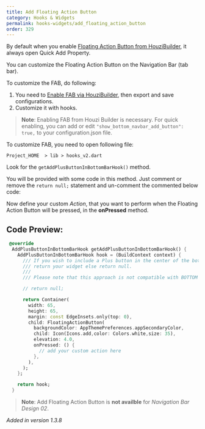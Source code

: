 ```yaml
---
title: Add Floating Action Button
category: Hooks & Widgets
permalink: hooks-widgets/add_floating_action_button
order: 329
---
```


By default when you enable [Floating Action Button from HouziBuilder](/houzi-builder/customize_navigation_bar), it always open Quick Add Property.

You can customize the Floating Action Button on the Navigation Bar (tab bar). 

To customize the FAB, do following:

1. You need to [Enable FAB via HouziBuilder](/houzi-builder/customize_navigation_bar), then export and save configurations.
2. Customize it with hooks.

> **Note**: Enabling FAB from Houzi Builder is necessary. For quick enabling, you can add or edit `"show_bottom_navbar_add_button": true,` to your configuration.json file.

To customize FAB, you need to open following file:

`Project_HOME  > lib > hooks_v2.dart`

Look for the `getAddPlusButtonInBottomBarHook()` method.

You will be provided with some code in this method. Just comment or remove the `return null;` statement and un-comment the commented below code:

Now define your custom *Action*, that you want to perform when the Floating Action Button will be pressed, in the **onPressed** method.

## Code Preview:

```dart
 @override
  AddPlusButtonInBottomBarHook getAddPlusButtonInBottomBarHook() {
    AddPlusButtonInBottomBarHook hook = (BuildContext context) {
      /// If you wish to include a Plus button in the center of the bottom bar,
      /// return your widget else return null.
      ///
      /// Please note that this approach is not compatible with BOTTOM BAR DESIGN_02.

      // return null;

      return Container(
        width: 65,
        height: 65,
        margin: const EdgeInsets.only(top: 0),
        child: FloatingActionButton(
          backgroundColor: AppThemePreferences.appSecondaryColor,
          child: Icon(Icons.add,color: Colors.white,size: 35),
          elevation: 4.0,
          onPressed: () {
            // add your custom action here
          },
        ),
      );
    };

    return hook;
  }
```

> **Note**: Add Floating Action Button is **not availble** for *Navigation Bar Design 02*. 

*Added in version 1.3.8*

